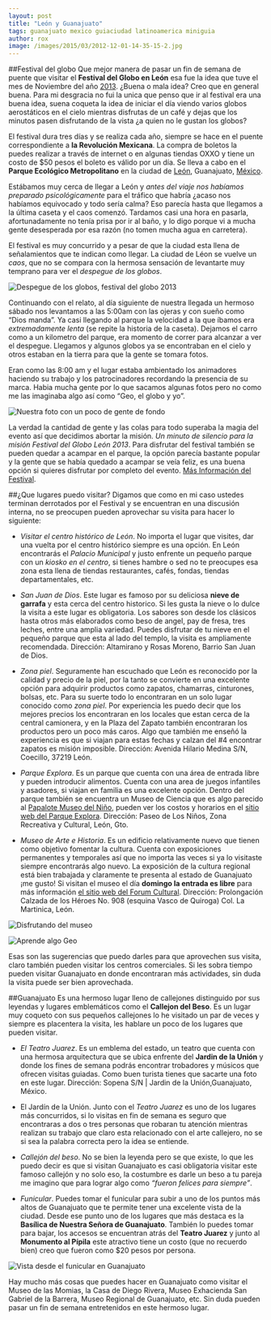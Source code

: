 ```yaml
---
layout: post
title: "León y Guanajuato"
tags: guanajuato mexico guiaciudad latinoamerica miniguia
author: rox
image: /images/2015/03/2012-12-01-14-35-15-2.jpg
---
```

##Festival del globo
Que mejor manera de pasar un fin de semana de puente  que visitar el **Festival del Globo en León** esa fue la idea que tuve el mes de Noviembre del año [2013](/tag/2013). ¿Buena o mala idea? Creo que en general buena. Para mi desgracia no fui la unica que penso que ir al festival era una buena idea, suena coqueta la idea de iniciar el día viendo varios globos aerostáticos en el cielo mientras disfrutas de un café y dejas que los minutos pasen disfrutando de la vista ¿a quien no le gustan los globos? 

El festival dura tres días y se realiza cada año, siempre se hace en el puente correspondiente a **la Revolución Mexicana**. La compra de boletos la puedes realizar a través de internet o en algunas tiendas OXXO y tiene un costo de $50 pesos el boleto es válido por un día. Se lleva a cabo en el **Parque Ecológico Metropolitano** en la ciudad de [León](/tag/leon), Guanajuato, [México](/tag/mexico).

Estábamos muy cerca de llegar a León y *antes del viaje nos habíamos preparado psicológicamente* para el tráfico que habría ¿acaso nos habíamos equivocado y todo sería calma? Eso parecía hasta que llegamos a la última caseta y el caos comenzó. Tardamos casi una hora en pasarla, afortunadamente no tenía prisa por ir al baño, y lo digo porque vi a mucha gente desesperada por esa razón (no tomen mucha agua en carretera). 

El festival es muy concurrido y a pesar de que la ciudad esta llena de señalamientos que te indican como llegar. La ciudad de Léon se vuelve un *caos*, que no se compara con la hermosa sensación de levantarte muy temprano para ver el *despegue de los globos*.

![Despegue de los globos, festival del globo 2013](/images/2015/03/2013-11-17-07-20-46.jpg)

Continuando con el relato, al día siguiente de nuestra llegada un hermoso sábado nos levantamos a las 5:00am con las ojeras y con sueño como “Dios manda”. Ya casi llegando al parque la velocidad a la que íbamos era *extremadamente lenta* (se repite la historia de la caseta). Dejamos el carro como a un kilometro del parque, era momento de correr para alcanzar a ver el despegue. Llegamos y algunos globos ya se encontraban en el cielo y otros estaban en la tierra para que la gente se tomara fotos. 

Eran como las 8:00 am y el lugar estaba ambientado los animadores haciendo su trabajo y los patrocinadores recordando la presencia de su marca. Habia mucha gente por lo que sacamos algunas fotos pero no como me las imaginaba algo así como “Geo, el globo y yo”.

![Nuestra foto con un poco de gente de fondo](/images/2015/03/2013-11-17-07-41-15.jpg)

La verdad la cantidad de gente y las colas para todo superaba la magia del evento así que decidimos abortar la misión. *Un minuto de silencio para la misión Festival del Globo León 2013*. Para disfrutar del festival también se pueden quedar a acampar en el parque, la opción parecía bastante popular y la gente que se había quedado a acampar se veía feliz, es una buena opción si quieres disfrutar por completo del evento. [Más Información del Festival](http://www.leonguanajuato.com/festivaldelglobo/).

##¿Que lugares puedo visitar?
Digamos que como en mi caso ustedes terminan derrotados por el Festival y se encuentran en una discusión interna, no se preocupen pueden aprovechar su visita para hacer lo siguiente:

* *Visitar el centro histórico de León*. No importa el lugar que visites, dar una vuelta por el centro histórico siempre es una opción. En León encontrarás el *Palacio Municipal* y justo enfrente un pequeño parque con un *kiosko en el centro*, si tienes hambre o sed no te preocupes esa zona esta llena de tiendas restaurantes, cafés, fondas, tiendas departamentales, etc.

* *San Juan de Dios*. Este lugar es famoso por su deliciosa **nieve de garrafa** y esta cerca del centro historico. Si les gusta la nieve o lo dulce la visita a este lugar es obligatoria. Los sabores son desde los clásicos hasta otros más elaborados como beso de angel, pay de fresa, tres leches, entre una amplia variedad. Puedes disfrutar de tu nieve en el pequeño parque que esta al lado del templo, la visita es ampliamente recomendada.
Dirección: Altamirano y Rosas Moreno, Barrio San Juan de Dios.

* *Zona piel*. Seguramente han escuchado que León es reconocido por la calidad y precio de la piel, por la tanto se convierte en una excelente opción para adquirir productos como zapatos, chamarras, cinturones, bolsas, etc. Para su suerte todo lo encontraran en un solo lugar conocido como *zona piel*. Por experiencia les puedo decir que los mejores precios los encontraran en los locales que estan cerca de la central camionera, y en la Plaza del Zapato también encontraran los productos pero un poco más caros. Algo que también me enseñó la experiencia es que si viajan para estas fechas y calzan del #4 encontrar zapatos es misión imposible.
Dirección: Avenida Hilario Medina S/N, Coecillo, 37219 León.

* *Parque Explora*. Es un parque que cuenta con una área de entrada libre y pueden introducir alimentos. Cuenta con una area de juegos infantiles y asadores, si viajan en familia es una excelente opción. Dentro del parque también se encuentra un Museo de Ciencia que es algo parecido al [Papalote Museo del Niño](/df-museos-y-miradores/), pueden ver los costos y horarios en el [sitio web del Parque Explora](http://w.explora.edu.mx/).
Dirección: Paseo de Los Niños, Zona Recreativa y Cultural, León, Gto.

* *Museo de Arte e Historia*. Es un edificio relativamente nuevo que tienen como  objetivo fomentar la cultura. Cuenta con exposiciones permanentes y temporales así que no importa las veces si ya lo visitaste siempre encontrarás algo nuevo. La exposición de la cultura regional está bien trabajada y claramente te presenta al estado de Guanajuato ¡me gusto! Si visitan el museo el día **domingo la entrada es libre** para más información [el sitio web del Forum Cultural](http://forumcultural.guanajuato.gob.mx/forum-cultural/museo/).
Dirección: Prolongación Calzada de los Héroes No. 908 (esquina Vasco de Quiroga) Col. La Martinica, León.

![Disfrutando del museo](/images/2015/03/IMG_20141116_115515.jpg)

![Aprende algo Geo](/images/2015/03/IMG_20141116_121458.jpg)

Esas son las sugerencias que puedo darles para que aprovechen sus visita, claro también pueden visitar los centros comerciales. Si les sobra tiempo pueden visitar Guanajuato en donde encontraran más actividades, sin duda la visita puede ser bien aprovechada.

##Guanajuato
Es una hermoso lugar lleno de callejones distinguido por sus leyendas y lugares emblemáticos como el **Callejon del Beso**.  Es un lugar muy coqueto con sus pequeños callejones lo he visitado un par de veces y siempre es placentera la visita, les hablare un poco de los lugares que pueden visitar.

* *El Teatro Juarez*. Es un emblema del estado, un teatro que cuenta con una hermosa arquitectura que se ubica enfrente del **Jardin de la  Unión** y donde los fines de semana podrás encontrar trobadores y músicos que ofrecen visitas guiadas. Como buen turista tienes que sacarte una foto en este lugar. Dirección: Sopena S/N | Jardin de la Unión,Guanajuato, México.

* El Jardín de la Unión. Junto con el *Teatro Juarez* es uno de los lugares más concurridos, si lo visitas en fin de semana es seguro que encontraras a dos o tres personas que robaran tu atención mientras realizan su trabajo que claro esta relacionado con el arte callejero, no se si sea la palabra correcta pero la idea se entiende.

* *Callejón del beso*. No se bien la leyenda pero se que existe, lo que les puedo decir es que si visitan Guanajuato es casi obligatoria visitar este famoso callejón y no solo eso, la costumbre es darle un beso a tu pareja me imagino que para lograr algo como *“fueron felices para siempre”*.

* *Funicular*. Puedes tomar el funicular para subir a uno de los puntos más altos de Guanajuato que te permite tener una excelente vista de la ciudad. Desde ese punto uno de los lugares que más destaca es la **Basílica de Nuestra Señora de Guanajuato**. También lo puedes tomar para bajar, los accesos se encuentran atrás del **Teatro Juarez** y junto al **Monumento al Pípila** este atractivo tiene un costo (que no recuerdo bien) creo que fueron como $20 pesos por persona.

![Vista desde el funicular en Guanajuato](/images/2015/03/2012-12-01-14-35-15-2.jpg)

Hay mucho más cosas que puedes hacer en Guanajuato como visitar el Museo de las Momias, la Casa de Diego Rivera, Museo Exhacienda San Gabriel de la Barrera, Museo Regional de Guanajuato, etc. Sin duda pueden pasar un fin de semana entretenidos en este hermoso lugar.
